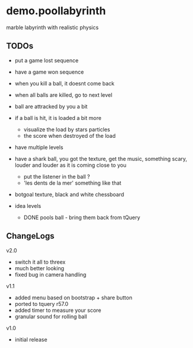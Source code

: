 demo.poollabyrinth
==================

marble labyrinth with realistic physics

## TODOs
* put a game lost sequence
* have a game won sequence
* when you kill a ball, it doesnt come back
* when all balls are killed, go to next level
* ball are attracked by you a bit
* if a ball is hit, it is loaded a bit more
  * visualize the load by stars particles
  * the score when destroyed of the load
* have multiple levels
* have a shark ball, you got the texture, get the music, something 
  scary, louder and louder as it is coming close to you
  * put the listener in the ball ?
  * 'les dents de la mer' something like that
* botgoal texture, black and white chessboard

* idea levels
  * DONE pools ball - bring them back from tQuery

## ChangeLogs

v2.0
* switch it all to threex
* much better looking
* fixed bug in camera handling

v1.1
* added menu based on bootstrap + share button
* ported to tquery r57.0
* added timer to measure your score
* granular sound for rolling ball

v1.0
* initial release
